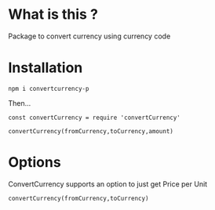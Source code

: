 # What is this ?

Package to convert currency using currency code

# Installation

`npm i convertcurrency-p`

Then...

```
const convertCurrency = require 'convertCurrency'

convertCurrency(fromCurrency,toCurrency,amount)
```

# Options

ConvertCurrency supports an option to just get Price per Unit

```
convertCurrency(fromCurrency,toCurrency)
```

